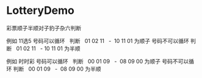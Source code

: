 # LotteryDemo
彩票顺子半顺对子豹子杂六判断


例如 11选5
号码可以循环    判断    01 02 11   -   10 11 01 为顺子 
号码不可以循环  判断    01 02 11   -  10 11 01 为半顺

例如 时时彩 
号码可以循环    判断    00 01 09   -   08 09 00 为顺子 
号码不可以循环  判断    00 01 09   -   08 09 00 为半顺
